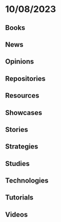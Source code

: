 # 10/08/2023

## Books

## News

## Opinions

## Repositories

## Resources

## Showcases

## Stories

## Strategies

## Studies

## Technologies

## Tutorials

## Videos
